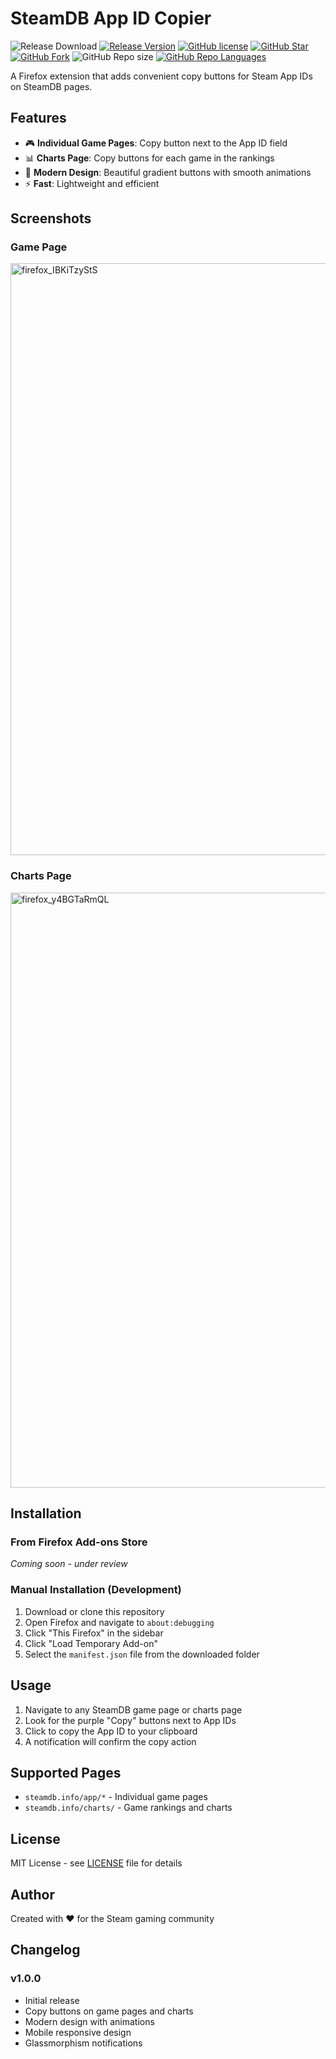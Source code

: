 # SteamDB App ID Copier
![Release Download](https://img.shields.io/github/downloads/megatocha/steamDB-AppID-Copier/total?style=flat-square)
[![Release Version](https://img.shields.io/github/v/release/megatocha/steamDB-AppID-Copier?style=flat-square)](https://github.com/BeyondDimension/SteamTools/releases/latest)
[![GitHub license](https://img.shields.io/github/license/megatocha/steamDB-AppID-Copier?style=flat-square)](LICENSE)
[![GitHub Star](https://img.shields.io/github/stars/megatocha/steamDB-AppID-Copier?style=flat-square)](https://github.com/BeyondDimension/SteamTools/stargazers)
[![GitHub Fork](https://img.shields.io/github/forks/megatocha/steamDB-AppID-Copier?style=flat-square)](https://github.com/BeyondDimension/SteamTools/network/members)
![GitHub Repo size](https://img.shields.io/github/repo-size/megatocha/steamDB-AppID-Copier?style=flat-square&color=3cb371)
[![GitHub Repo Languages](https://img.shields.io/github/languages/top/megatocha/steamDB-AppID-Copier?style=flat-square)](https://github.com/BeyondDimension/SteamTools/search?l=c%23)

A Firefox extension that adds convenient copy buttons for Steam App IDs on SteamDB pages.

## Features

- 🎮 **Individual Game Pages**: Copy button next to the App ID field
- 📊 **Charts Page**: Copy buttons for each game in the rankings
- 🎨 **Modern Design**: Beautiful gradient buttons with smooth animations
- ⚡ **Fast**: Lightweight and efficient

## Screenshots

### Game Page
<img width="1920" height="947" alt="firefox_IBKiTzyStS" src="https://github.com/user-attachments/assets/2efcc8ea-2cdc-4a52-8fa3-8bffc90626a3" />

### Charts Page
<img width="1920" height="952" alt="firefox_y4BGTaRmQL" src="https://github.com/user-attachments/assets/77c5cfa7-6985-4d1f-acfb-ed5061b895b0" />

## Installation

### From Firefox Add-ons Store
*Coming soon - under review*

### Manual Installation (Development)
1. Download or clone this repository
2. Open Firefox and navigate to `about:debugging`
3. Click "This Firefox" in the sidebar
4. Click "Load Temporary Add-on"
5. Select the `manifest.json` file from the downloaded folder

## Usage

1. Navigate to any SteamDB game page or charts page
2. Look for the purple "Copy" buttons next to App IDs
3. Click to copy the App ID to your clipboard
4. A notification will confirm the copy action

## Supported Pages

- `steamdb.info/app/*` - Individual game pages
- `steamdb.info/charts/` - Game rankings and charts

## License

MIT License - see [LICENSE](LICENSE) file for details

## Author

Created with ❤️ for the Steam gaming community

## Changelog

### v1.0.0
- Initial release
- Copy buttons on game pages and charts
- Modern design with animations
- Mobile responsive design
- Glassmorphism notifications
